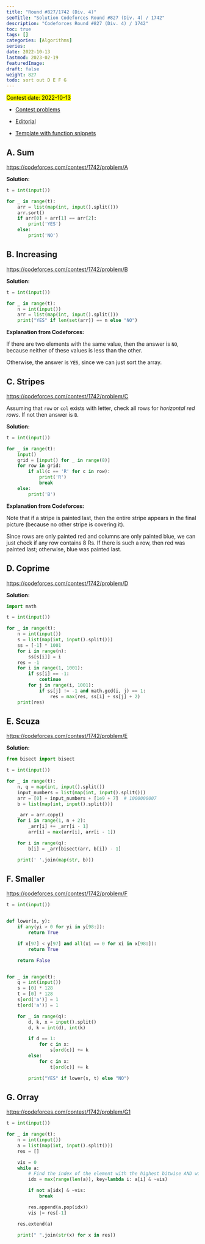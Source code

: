 ```yaml
---
title: "Round #827/1742 (Div. 4)"
seoTitle: "Solution Codeforces Round #827 (Div. 4) / 1742"
description: "Codeforces Round #827 (Div. 4) / 1742"
toc: true
tags: []
categories: [Algorithms]
series:
date: 2022-10-13
lastmod: 2023-02-19
featuredImage:
draft: false
weight: 827
todo: sort out D E F G
---
```


<mark>Contest date: 2022-10-13</mark>

- [Contest problems](https://codeforces.com/contest/1742)
- [Editorial](https://codeforces.com/blog/entry/107962)

- [Template with function snippets](../cp-template)

## A. Sum

https://codeforces.com/contest/1742/problem/A

**Solution:**

```python
t = int(input())

for _ in range(t):
    arr = list(map(int, input().split()))
    arr.sort()
    if arr[0] + arr[1] == arr[2]:
        print('YES')
    else:
        print('NO')
```


## B. Increasing

https://codeforces.com/contest/1742/problem/B


**Solution:**

```python
t = int(input())

for _ in range(t):
    n = int(input())
    arr = list(map(int, input().split()))
    print("YES" if len(set(arr)) == n else "NO")
```

**Explanation from Codeforces:**

If there are two elements with the same value, then the answer is `NO`, because neither of these values is less than the other.

Otherwise, the answer is `YES`, since we can just sort the array.

## C. Stripes

https://codeforces.com/contest/1742/problem/C


Assuming that `row` or `col` exists with letter, check all rows for *horizontal red rows*. If not then answer is `B`.

**Solution:**

```python
t = int(input())

for _ in range(t):
    input()
    grid = [input() for _ in range(8)]
    for row in grid:
        if all(c == 'R' for c in row):
            print('R')
            break
    else:
        print('B')
```

**Explanation from Codeforces:**

Note that if a stripe is painted last, then the entire stripe appears in the final picture (because no other stripe is covering it).

Since rows are only painted red and columns are only painted blue, we can just check if any row contains 8 Rs. If there is such a row, then red was painted last; otherwise, blue was painted last.

## D. Coprime

https://codeforces.com/contest/1742/problem/D


**Solution:**

```python
import math

t = int(input())

for _ in range(t):
    n = int(input())
    s = list(map(int, input().split()))
    ss = [-1] * 1001
    for i in range(n):
        ss[s[i]] = i
    res = -1
    for i in range(1, 1001):
        if ss[i] == -1:
            continue
        for j in range(i, 1001):
            if ss[j] != -1 and math.gcd(i, j) == 1:
                res = max(res, ss[i] + ss[j] + 2)
    print(res)
```

## E. Scuza

https://codeforces.com/contest/1742/problem/E

**Solution:**

```python
from bisect import bisect

t = int(input())

for _ in range(t):
    n, q = map(int, input().split())
    input_numbers = list(map(int, input().split()))
    arr = [0] + input_numbers + [1e9 + 7]  # 1000000007
    b = list(map(int, input().split()))

    _arr = arr.copy()
    for i in range(1, n + 2):
        _arr[i] += _arr[i - 1]
        arr[i] = max(arr[i], arr[i - 1])

    for i in range(q):
        b[i] = _arr[bisect(arr, b[i]) - 1]

    print(' '.join(map(str, b)))
```


## F. Smaller

https://codeforces.com/contest/1742/problem/F

```python
t = int(input())


def lower(x, y):
    if any(yi > 0 for yi in y[98:]):
        return True

    if x[97] < y[97] and all(xi == 0 for xi in x[98:]):
        return True

    return False


for _ in range(t):
    q = int(input())
    s = [0] * 128
    t = [0] * 128
    s[ord('a')] = 1
    t[ord('a')] = 1

    for _ in range(q):
        d, k, x = input().split()
        d, k = int(d), int(k)

        if d == 1:
            for c in x:
                s[ord(c)] += k
        else:
            for c in x:
                t[ord(c)] += k

        print("YES" if lower(s, t) else "NO")
```


## G. Orray

https://codeforces.com/contest/1742/problem/G1

```python
t = int(input())

for _ in range(t):
    n = int(input())
    a = list(map(int, input().split()))
    res = []

    vis = 0
    while a:
        # Find the index of the element with the highest bitwise AND with the complement of visited
        idx = max(range(len(a)), key=lambda i: a[i] & ~vis) 

        if not a[idx] & ~vis:
            break

        res.append(a.pop(idx))
        vis |= res[-1]

    res.extend(a)

    print(" ".join(str(x) for x in res))
```
